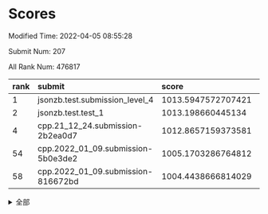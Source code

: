 # Scores

Modified Time: 2022-04-05 08:55:28

Submit Num: 207

All Rank Num: 476817

| rank |               submit               |       score        |       sigma        | pk_num |
| :--- | :--------------------------------- | :----------------- | :----------------- | :----- |
| 1    | jsonzb.test.submission_level_4     | 1013.5947572707421 | 0.807843861479133  | 9216   |
| 2    | jsonzb.test.test_1                 | 1013.198660445134  | 0.8166869734007038 | 9209   |
| 4    | cpp.21_12_24.submission-2b2ea0d7   | 1012.8657159373581 | 0.7816693552526519 | 9210   |
| 54   | cpp.2022_01_09.submission-5b0e3de2 | 1005.1703286764812 | 0.7254678659772217 | 9214   |
| 58   | cpp.2022_01_09.submission-816672bd | 1004.4438666814029 | 0.7306192185327576 | 9213   |


<details>
<summary>全部</summary>

| rank |                 submit                 |       score        |       sigma        | pk_num |
| :--- | :------------------------------------- | :----------------- | :----------------- | :----- |
| 1    | jsonzb.test.submission_level_4         | 1013.5947572707421 | 0.807843861479133  | 9216   |
| 2    | jsonzb.test.test_1                     | 1013.198660445134  | 0.8166869734007038 | 9209   |
| 3    | gobigger.level_3.submission_level_3_10 | 1012.8978184417726 | 0.7736100170574776 | 9216   |
| 4    | cpp.21_12_24.submission-2b2ea0d7       | 1012.8657159373581 | 0.7816693552526519 | 9210   |
| 5    | gobigger.level_3.submission_level_3_1  | 1011.7355880286474 | 0.7607095512483771 | 9215   |
| 6    | gobigger.level_3.submission_level_3_4  | 1011.4615508389435 | 0.7756949349405551 | 9215   |
| 7    | gobigger.level_3.submission_level_3_26 | 1011.223204877196  | 0.775157229184811  | 9216   |
| 8    | gobigger.level_3.submission_level_3_12 | 1011.168290917979  | 0.8095546922153887 | 9217   |
| 9    | gobigger.level_3.submission_level_3_18 | 1011.1152177759027 | 0.7332394571043837 | 9214   |
| 10   | gobigger.level_3.submission_level_3_13 | 1010.9595463229192 | 0.7818646820550301 | 9213   |
| 11   | gobigger.level_3.submission_level_3_15 | 1010.9307869832693 | 0.7719314503664221 | 9215   |
| 12   | gobigger.level_3.submission_level_3_47 | 1010.7073473279603 | 0.7523718582806194 | 9210   |
| 13   | gobigger.level_3.submission_level_3_11 | 1010.6750885538669 | 0.7553287418868543 | 9217   |
| 14   | gobigger.level_3.submission_level_3_19 | 1010.6212106157174 | 0.7532828612791411 | 9217   |
| 15   | gobigger.level_3.submission_level_3_21 | 1010.6074341173778 | 0.7383391936241833 | 9212   |
| 16   | gobigger.level_3.submission_level_3_17 | 1010.5917567716505 | 0.7606155903007177 | 9216   |
| 17   | gobigger.level_3.submission_level_3_8  | 1010.5831420475358 | 0.7594709061119045 | 9221   |
| 18   | gobigger.level_3.submission_level_3_7  | 1010.3781614031005 | 0.7368023314684279 | 9213   |
| 19   | gobigger.level_3.submission_level_3_39 | 1010.294964187001  | 0.7560939581349202 | 9214   |
| 20   | gobigger.level_3.submission_level_3_25 | 1010.2609816226352 | 0.7403423828877472 | 9219   |
| 21   | gobigger.level_3.submission_level_3_22 | 1010.25712052998   | 0.776186802568216  | 9214   |
| 22   | gobigger.level_3.submission_level_3_2  | 1010.2464623410499 | 0.7573132629788218 | 9212   |
| 23   | gobigger.level_3.submission_level_3_31 | 1010.240141472884  | 0.7505283092334856 | 9216   |
| 24   | gobigger.level_3.submission_level_3_29 | 1010.2312922366481 | 0.7533260248446445 | 9211   |
| 25   | gobigger.level_3.submission_level_3_41 | 1010.1984734776764 | 0.7703953935630635 | 9214   |
| 26   | gobigger.level_3.submission_level_3_5  | 1010.1892991348788 | 0.7580249974056084 | 9205   |
| 27   | gobigger.level_3.submission_level_3_49 | 1010.1819649102118 | 0.7469717529778198 | 9211   |
| 28   | gobigger.level_3.submission_level_3_0  | 1010.1094998269288 | 0.7816820295600806 | 9214   |
| 29   | gobigger.level_3.submission_level_3_35 | 1010.1006392919966 | 0.7431643297152769 | 9210   |
| 30   | gobigger.level_3.submission_level_3_36 | 1010.0709367475752 | 0.7486580824452501 | 9213   |
| 31   | gobigger.level_3.submission_level_3_45 | 1010.0152998434027 | 0.7343106708671875 | 9216   |
| 32   | gobigger.level_3.submission_level_3_37 | 1009.9187610312989 | 0.7565223402251491 | 9222   |
| 33   | gobigger.level_3.submission_level_3_48 | 1009.8795399197318 | 0.7568889977689729 | 9221   |
| 34   | gobigger.level_3.submission_level_3_46 | 1009.86061021765   | 0.7467916668277914 | 9215   |
| 35   | gobigger.level_3.submission_level_3_23 | 1009.7553219316743 | 0.7533221340276298 | 9216   |
| 36   | gobigger.level_3.submission_level_3_42 | 1009.7234692332165 | 0.7470868681721323 | 9218   |
| 37   | gobigger.level_3.submission_level_3_38 | 1009.5986308152472 | 0.7268585641385572 | 9214   |
| 38   | gobigger.level_3.submission_level_3_20 | 1009.5389332492672 | 0.7419073045669782 | 9215   |
| 39   | gobigger.level_3.submission_level_3_43 | 1009.4634073655009 | 0.8046437505629945 | 9216   |
| 40   | gobigger.level_3.submission_level_3_16 | 1009.4305089900715 | 0.7701228630492726 | 9216   |
| 41   | gobigger.level_3.submission_level_3_32 | 1009.3626475895613 | 0.7671136038688194 | 9216   |
| 42   | gobigger.level_3.submission_level_3_9  | 1009.3343485521528 | 0.7500223037482007 | 9210   |
| 43   | gobigger.level_3.submission_level_3_3  | 1009.3288993127538 | 0.7345458348074332 | 9213   |
| 44   | gobigger.level_3.submission_level_3_44 | 1009.3246527705682 | 0.7661339093966104 | 9211   |
| 45   | gobigger.level_3.submission_level_3_40 | 1009.3068530590128 | 0.7339273581369804 | 9211   |
| 46   | gobigger.level_3.submission_level_3_27 | 1009.161679548934  | 0.7505449989670242 | 9213   |
| 47   | gobigger.level_3.submission_level_3_14 | 1009.1576659000762 | 0.753701139580954  | 9217   |
| 48   | gobigger.level_3.submission_level_3_24 | 1008.8570955724462 | 0.7511987401437503 | 9208   |
| 49   | gobigger.level_3.submission_level_3_34 | 1008.7162164732075 | 0.7307931414997741 | 9211   |
| 50   | gobigger.level_3.submission_level_3_6  | 1008.5826565149481 | 0.747352044418082  | 9217   |
| 51   | gobigger.level_3.submission_level_3_30 | 1008.2313556433706 | 0.736852564852674  | 9208   |
| 52   | gobigger.level_3.submission_level_3_28 | 1008.1627566124412 | 0.7242150666522142 | 9214   |
| 53   | gobigger.level_3.submission_level_3_33 | 1008.1188869832483 | 0.7329966494371353 | 9207   |
| 54   | cpp.2022_01_09.submission-5b0e3de2     | 1005.1703286764812 | 0.7254678659772217 | 9214   |
| 55   | gobigger.level_1.submission_level_1_23 | 1004.8869244807539 | 0.7261612740492219 | 9221   |
| 56   | gobigger.level_1.submission_level_1_3  | 1004.8399064881763 | 0.7360458686700644 | 9211   |
| 57   | gobigger.level_1.submission_level_1_29 | 1004.4810094974197 | 0.7181099303233518 | 9210   |
| 58   | cpp.2022_01_09.submission-816672bd     | 1004.4438666814029 | 0.7306192185327576 | 9213   |
| 59   | gobigger.level_1.submission_level_1_45 | 1004.4255880875583 | 0.7122539188187051 | 9213   |
| 60   | gobigger.level_1.submission_level_1_37 | 1004.3324522230529 | 0.6984690806115297 | 9209   |
| 61   | gobigger.level_1.submission_level_1_36 | 1004.2726478314814 | 0.7298919520480874 | 9211   |
| 62   | gobigger.level_1.submission_level_1_16 | 1004.2587818020847 | 0.7102701093153568 | 9210   |
| 63   | gobigger.level_1.submission_level_1_17 | 1004.2339277414727 | 0.7245455600072277 | 9215   |
| 64   | gobigger.level_1.submission_level_1_34 | 1004.2274542809429 | 0.7059834361274162 | 9215   |
| 65   | gobigger.level_1.submission_level_1_24 | 1004.2135421146473 | 0.7243611213109054 | 9215   |
| 66   | gobigger.level_1.submission_level_1_40 | 1003.7378319002651 | 0.7226807650101748 | 9214   |
| 67   | gobigger.level_1.submission_level_1_31 | 1003.7054610803874 | 0.7177147746748177 | 9214   |
| 68   | gobigger.level_1.submission_level_1_42 | 1003.6402378303159 | 0.7136224419908213 | 9221   |
| 69   | gobigger.level_1.submission_level_1_13 | 1003.6033766185095 | 0.7161791441570171 | 9215   |
| 70   | gobigger.level_1.submission_level_1_41 | 1003.5439702687875 | 0.7220972781359749 | 9215   |
| 71   | gobigger.level_1.submission_level_1_19 | 1003.5222449577153 | 0.7207399797815678 | 9216   |
| 72   | gobigger.level_1.submission_level_1_21 | 1003.4313948343449 | 0.7174690051628918 | 9213   |
| 73   | gobigger.level_1.submission_level_1_32 | 1003.4155959717643 | 0.7251745953056216 | 9218   |
| 74   | gobigger.level_1.submission_level_1_30 | 1003.3523555567573 | 0.7229252280319304 | 9216   |
| 75   | gobigger.level_1.submission_level_1_5  | 1003.265262695594  | 0.7219324772701396 | 9212   |
| 76   | gobigger.level_1.submission_level_1_4  | 1003.2096691069372 | 0.7033349698429662 | 9212   |
| 77   | gobigger.level_1.submission_level_1_9  | 1003.1863557459782 | 0.7132887590284003 | 9212   |
| 78   | gobigger.level_1.submission_level_1_28 | 1003.1845628739344 | 0.7125632058275556 | 9214   |
| 79   | gobigger.level_1.submission_level_1_6  | 1003.1783874676574 | 0.7310781957511165 | 9207   |
| 80   | gobigger.level_1.submission_level_1_39 | 1003.1262087318358 | 0.7185339649367231 | 9213   |
| 81   | gobigger.level_1.submission_level_1_12 | 1003.1052868486397 | 0.7190052660955404 | 9216   |
| 82   | gobigger.level_1.submission_level_1_2  | 1003.0617519395668 | 0.7211978393314076 | 9208   |
| 83   | gobigger.level_1.submission_level_1_1  | 1002.999442130294  | 0.718482404501209  | 9218   |
| 84   | gobigger.level_1.submission_level_1_15 | 1002.9712870607443 | 0.7183457028101152 | 9212   |
| 85   | gobigger.level_1.submission_level_1_38 | 1002.9301816203144 | 0.7171416004472092 | 9216   |
| 86   | gobigger.level_1.submission_level_1_0  | 1002.9185896485802 | 0.7111973071356481 | 9214   |
| 87   | gobigger.level_1.submission_level_1_26 | 1002.8760903097681 | 0.7111338103414487 | 9215   |
| 88   | gobigger.level_1.submission_level_1_48 | 1002.8147219626508 | 0.7335657828934069 | 9214   |
| 89   | gobigger.level_1.submission_level_1_33 | 1002.7870350994567 | 0.715574572186848  | 9215   |
| 90   | gobigger.level_1.submission_level_1_8  | 1002.7359189866854 | 0.7197524758690822 | 9212   |
| 91   | gobigger.level_1.submission_level_1_22 | 1002.7127969602072 | 0.7013125183042419 | 9216   |
| 92   | gobigger.level_1.submission_level_1_11 | 1002.7077529785997 | 0.7172226055491562 | 9216   |
| 93   | gobigger.level_1.submission_level_1_7  | 1002.6495501816333 | 0.7139658066843749 | 9214   |
| 94   | gobigger.level_1.submission_level_1_20 | 1002.6292676544838 | 0.72181640306745   | 9217   |
| 95   | gobigger.level_1.submission_level_1_14 | 1002.5658979091043 | 0.71239712308515   | 9214   |
| 96   | gobigger.level_1.submission_level_1_46 | 1002.5611780364832 | 0.7077433845830234 | 9208   |
| 97   | gobigger.level_1.submission_level_1_47 | 1002.4121061353316 | 0.7215795939492777 | 9214   |
| 98   | gobigger.level_1.submission_level_1_43 | 1002.3976188443543 | 0.7102419906492016 | 9212   |
| 99   | gobigger.level_1.submission_level_1_18 | 1002.3122772475039 | 0.7311760167806218 | 9217   |
| 100  | gobigger.level_1.submission_level_1_25 | 1002.0473859711127 | 0.7155495986801234 | 9215   |
| 101  | gobigger.level_1.submission_level_1_44 | 1001.9739391058833 | 0.717826801518518  | 9214   |
| 102  | gobigger.level_1.submission_level_1_35 | 1001.9185627209424 | 0.7102305188693261 | 9216   |
| 103  | gobigger.level_1.submission_level_1_49 | 1001.867859279779  | 0.7145492288650971 | 9214   |
| 104  | gobigger.level_1.submission_level_1_10 | 1001.846619790247  | 0.7113486013657031 | 9210   |
| 105  | gobigger.level_1.submission_level_1_27 | 1001.7180645634915 | 0.7054748224799334 | 9209   |
| 106  | gobigger.random.submission_random_37   | 997.8849783934517  | 0.6999164721256056 | 9218   |
| 107  | gobigger.random.submission_random_25   | 997.5576502983836  | 0.7080557498710051 | 9214   |
| 108  | gobigger.random.submission_random_39   | 997.4078675330911  | 0.7029412827762997 | 9212   |
| 109  | gobigger.random.submission_random_28   | 997.0043815040592  | 0.7017329204511151 | 9212   |
| 110  | gobigger.random.submission_random_31   | 996.9482559265242  | 0.7097371141162576 | 9216   |
| 111  | gobigger.random.submission_random_27   | 996.9193134520932  | 0.7090313561106437 | 9214   |
| 112  | gobigger.random.submission_random_44   | 996.8934585570756  | 0.7074920901203589 | 9216   |
| 113  | gobigger.random.submission_random_1    | 996.8792583762191  | 0.7018239193144425 | 9212   |
| 114  | gobigger.random.submission_random_20   | 996.8562179790941  | 0.7003832850914774 | 9216   |
| 115  | gobigger.random.submission_random_34   | 996.826997884915   | 0.7116202537918163 | 9208   |
| 116  | gobigger.random.submission_random_22   | 996.6994486769972  | 0.7095767569828976 | 9215   |
| 117  | gobigger.random.submission_random_38   | 996.681596139724   | 0.7034663123034883 | 9219   |
| 118  | gobigger.random.submission_random_23   | 996.6543448027078  | 0.7013401955998404 | 9215   |
| 119  | gobigger.random.submission_random_3    | 996.6366049088713  | 0.7042349693543141 | 9216   |
| 120  | gobigger.random.submission_random_11   | 996.5675970858888  | 0.7099495502314621 | 9218   |
| 121  | gobigger.random.submission_random_32   | 996.5634567439846  | 0.7165797252319039 | 9213   |
| 122  | gobigger.random.submission_random_35   | 996.4750728969815  | 0.7023513707753277 | 9217   |
| 123  | gobigger.random.submission_random_49   | 996.470171923536   | 0.7081442673935623 | 9207   |
| 124  | gobigger.random.submission_random_21   | 996.4103098015001  | 0.6987307742154376 | 9216   |
| 125  | gobigger.random.submission_random_16   | 996.3957207680772  | 0.71774887412949   | 9215   |
| 126  | gobigger.random.submission_random_41   | 996.2977736065218  | 0.7067208231237385 | 9214   |
| 127  | gobigger.random.submission_random_13   | 996.2945824878262  | 0.7141455090486937 | 9212   |
| 128  | gobigger.random.submission_random_46   | 996.1321704575803  | 0.7212612574104142 | 9213   |
| 129  | gobigger.random.submission_random_43   | 996.1313087947901  | 0.7120407723588899 | 9214   |
| 130  | gobigger.random.submission_random_4    | 996.1088069389049  | 0.7013889032063898 | 9213   |
| 131  | gobigger.random.submission_random_10   | 996.0691652833738  | 0.7133262756371076 | 9218   |
| 132  | gobigger.random.submission_random_42   | 996.0465185865677  | 0.7134030615860614 | 9211   |
| 133  | gobigger.random.submission_random_26   | 996.0353106408079  | 0.7181260776048364 | 9221   |
| 134  | gobigger.random.submission_random_12   | 995.9966132348118  | 0.7076499149170755 | 9216   |
| 135  | gobigger.random.submission_random_5    | 995.9963697446565  | 0.7208702322255066 | 9215   |
| 136  | gobigger.random.submission_random_7    | 995.9496324598356  | 0.7303386785692725 | 9215   |
| 137  | gobigger.random.submission_random_30   | 995.9026240941561  | 0.7064203718214975 | 9212   |
| 138  | gobigger.random.submission_random_14   | 995.8842413252886  | 0.6973215321038706 | 9210   |
| 139  | gobigger.random.submission_random_18   | 995.7260906697376  | 0.7220728955915128 | 9215   |
| 140  | gobigger.random.submission_random_0    | 995.6576917100401  | 0.6922674248759116 | 9213   |
| 141  | gobigger.random.submission_random_9    | 995.6192769964289  | 0.7027589646286464 | 9216   |
| 142  | gobigger.random.submission_random_8    | 995.6054073236321  | 0.721378699246688  | 9214   |
| 143  | gobigger.random.submission_random_33   | 995.4650531052761  | 0.7162345763276712 | 9210   |
| 144  | gobigger.random.submission_random_6    | 995.4175223883404  | 0.7118525916986345 | 9208   |
| 145  | gobigger.random.submission_random_19   | 995.4109459092209  | 0.7015528663060507 | 9211   |
| 146  | gobigger.random.submission_random_36   | 995.4044688068493  | 0.717196596876539  | 9212   |
| 147  | gobigger.random.submission_random_40   | 995.2918417888816  | 0.7231329896520695 | 9215   |
| 148  | gobigger.random.submission_random_24   | 995.266975782759   | 0.7192138432554398 | 9217   |
| 149  | gobigger.random.submission_random_17   | 995.2271438113822  | 0.7220509322578625 | 9213   |
| 150  | gobigger.random.submission_random_15   | 995.1481480144963  | 0.7096171634308059 | 9219   |
| 151  | gobigger.random.submission_random_29   | 995.0432901560406  | 0.7212783407811812 | 9218   |
| 152  | gobigger.random.submission_random_45   | 995.013882393411   | 0.7192664838655335 | 9215   |
| 153  | gobigger.random.submission_random_47   | 994.580636639411   | 0.7251708289039827 | 9217   |
| 154  | gobigger.random.submission_random_48   | 994.4864412465178  | 0.7071920658155355 | 9209   |
| 155  | gobigger.random.submission_random_2    | 994.1717001905653  | 0.7256430309298765 | 9213   |
| 156  | gobigger.level_2.submission_level_2_6  | 994.0489119645141  | 0.7254762226957561 | 9218   |
| 157  | gobigger.level_2.submission_level_2_2  | 993.6527555231825  | 0.731790552204684  | 9218   |
| 158  | gobigger.level_2.submission_level_2_0  | 993.6038384479222  | 0.7275631028320871 | 9221   |
| 159  | gobigger.level_2.submission_level_2_39 | 993.5958031610315  | 0.7445282227659843 | 9215   |
| 160  | gobigger.level_2.submission_level_2_20 | 993.5889245502335  | 0.7314495673209933 | 9209   |
| 161  | gobigger.level_2.submission_level_2_12 | 993.5056490779666  | 0.7363387339441162 | 9211   |
| 162  | gobigger.level_2.submission_level_2_42 | 993.3759392454491  | 0.7167816401197351 | 9219   |
| 163  | gobigger.level_2.submission_level_2_22 | 993.100892992136   | 0.7176179275541473 | 9219   |
| 164  | gobigger.level_2.submission_level_2_43 | 993.070316586927   | 0.7324411540564935 | 9214   |
| 165  | gobigger.level_2.submission_level_2_3  | 992.9890820540975  | 0.7487957193832699 | 9216   |
| 166  | gobigger.level_2.submission_level_2_46 | 992.9882705679462  | 0.726717428788321  | 9209   |
| 167  | gobigger.level_2.submission_level_2_15 | 992.9157358452094  | 0.7232257089972728 | 9216   |
| 168  | gobigger.level_2.submission_level_2_11 | 992.8510475028655  | 0.7446802517104428 | 9214   |
| 169  | gobigger.level_2.submission_level_2_26 | 992.8297840444919  | 0.7303769552406512 | 9212   |
| 170  | gobigger.level_2.submission_level_2_34 | 992.6472246177157  | 0.730805498955261  | 9216   |
| 171  | gobigger.level_2.submission_level_2_29 | 992.5949347771791  | 0.7299452815898538 | 9214   |
| 172  | gobigger.level_2.submission_level_2_13 | 992.3588037543832  | 0.7366779584247861 | 9216   |
| 173  | gobigger.level_2.submission_level_2_28 | 992.3230827755556  | 0.7292365409505616 | 9211   |
| 174  | gobigger.level_2.submission_level_2_37 | 992.2763583304925  | 0.7239873082910541 | 9211   |
| 175  | gobigger.level_2.submission_level_2_23 | 992.2660668853077  | 0.7529560100112486 | 9212   |
| 176  | gobigger.level_2.submission_level_2_16 | 992.2407687170461  | 0.7325525899131659 | 9214   |
| 177  | gobigger.level_2.submission_level_2_47 | 992.20256236722    | 0.7478614643144861 | 9210   |
| 178  | gobigger.level_2.submission_level_2_10 | 992.1799356625426  | 0.7463994009531418 | 9215   |
| 179  | gobigger.level_2.submission_level_2_14 | 992.1409873353865  | 0.7429113284093163 | 9216   |
| 180  | gobigger.level_2.submission_level_2_33 | 992.1232845781119  | 0.7585053908601415 | 9214   |
| 181  | gobigger.level_2.submission_level_2_30 | 992.0962964700001  | 0.7553099548463398 | 9208   |
| 182  | gobigger.level_2.submission_level_2_38 | 992.0912482969933  | 0.7430032796429333 | 9210   |
| 183  | gobigger.level_2.submission_level_2_40 | 992.0616688919297  | 0.7604402194125769 | 9213   |
| 184  | gobigger.level_2.submission_level_2_27 | 992.0015647110058  | 0.7278185087910422 | 9216   |
| 185  | gobigger.level_2.submission_level_2_35 | 991.987099774684   | 0.7587861539929835 | 9216   |
| 186  | gobigger.level_2.submission_level_2_18 | 991.9845577195132  | 0.739674627719825  | 9215   |
| 187  | gobigger.level_2.submission_level_2_17 | 991.945701771974   | 0.7507031279035506 | 9208   |
| 188  | gobigger.level_2.submission_level_2_9  | 991.8195245718312  | 0.755434756788595  | 9210   |
| 189  | gobigger.level_2.submission_level_2_41 | 991.8055126200676  | 0.7415814047145194 | 9215   |
| 190  | gobigger.level_2.submission_level_2_44 | 991.6990234907997  | 0.7538532228339939 | 9211   |
| 191  | gobigger.level_2.submission_level_2_49 | 991.6496923164532  | 0.7408951717853091 | 9212   |
| 192  | gobigger.level_2.submission_level_2_48 | 991.612263654159   | 0.7419157028787783 | 9214   |
| 193  | gobigger.level_2.submission_level_2_31 | 991.5062940461388  | 0.7500603338120692 | 9213   |
| 194  | gobigger.level_2.submission_level_2_1  | 991.3909450346899  | 0.7609143456850211 | 9213   |
| 195  | gobigger.level_2.submission_level_2_45 | 991.3486813403575  | 0.752353106323203  | 9218   |
| 196  | gobigger.level_2.submission_level_2_24 | 991.2969526725143  | 0.7529853104681404 | 9205   |
| 197  | gobigger.level_2.submission_level_2_21 | 991.2001385913302  | 0.7345719282996908 | 9216   |
| 198  | gobigger.level_2.submission_level_2_7  | 991.135163710858   | 0.7293562048567178 | 9213   |
| 199  | gobigger.level_2.submission_level_2_19 | 991.1301633942461  | 0.7521570731879472 | 9214   |
| 200  | gobigger.level_2.submission_level_2_32 | 991.0536682967115  | 0.7395201266142191 | 9212   |
| 201  | gobigger.level_2.submission_level_2_4  | 990.9905105322193  | 0.7566894156499075 | 9209   |
| 202  | gobigger.level_2.submission_level_2_5  | 990.8849296584267  | 0.7580123255424922 | 9217   |
| 203  | gobigger.level_2.submission_level_2_25 | 990.8653517007041  | 0.7441884725831682 | 9220   |
| 204  | gobigger.level_2.submission_level_2_8  | 990.7846548390703  | 0.7755727477466694 | 9213   |
| 205  | gobigger.level_2.submission_level_2_36 | 990.5310905819096  | 0.7677181586395101 | 9207   |
| 206  | gobigger.none.submission_none_0        | 978.2049757990139  | 1.4173604852516288 | 9213   |
| 207  | gobigger.none.submission_none_1        | 976.9330404062961  | 1.387929497460507  | 9217   |

</details>